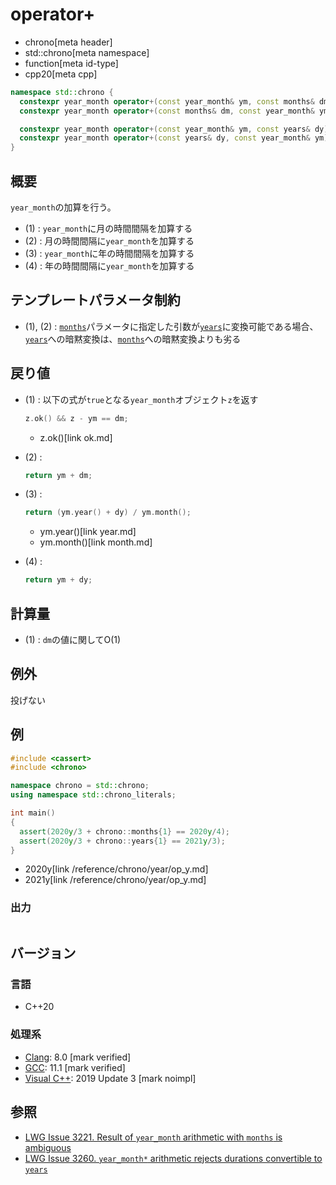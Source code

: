 # operator+
* chrono[meta header]
* std::chrono[meta namespace]
* function[meta id-type]
* cpp20[meta cpp]

```cpp
namespace std::chrono {
  constexpr year_month operator+(const year_month& ym, const months& dm) noexcept; // (1) C++20
  constexpr year_month operator+(const months& dm, const year_month& ym) noexcept; // (2) C++20

  constexpr year_month operator+(const year_month& ym, const years& dy) noexcept;  // (3) C++20
  constexpr year_month operator+(const years& dy, const year_month& ym) noexcept;  // (4) C++20
}
```

## 概要
`year_month`の加算を行う。

- (1) : `year_month`に月の時間間隔を加算する
- (2) : 月の時間間隔に`year_month`を加算する
- (3) : `year_month`に年の時間間隔を加算する
- (4) : 年の時間間隔に`year_month`を加算する


## テンプレートパラメータ制約
- (1), (2) : [`months`](/reference/chrono/duration_aliases.md)パラメータに指定した引数が[`years`](/reference/chrono/duration_aliases.md)に変換可能である場合、[`years`](/reference/chrono/duration_aliases.md)への暗黙変換は、[`months`](/reference/chrono/duration_aliases.md)への暗黙変換よりも劣る


## 戻り値
- (1) : 以下の式が`true`となる`year_month`オブジェクト`z`を返す
    ```cpp
    z.ok() && z - ym == dm;
    ```
    * z.ok()[link ok.md]


- (2) :
    ```cpp
    return ym + dm;
    ```

- (3) :
    ```cpp
    return (ym.year() + dy) / ym.month();
    ```
    * ym.year()[link year.md]
    * ym.month()[link month.md]

- (4) :
    ```cpp
    return ym + dy;
    ```


## 計算量
- (1) : `dm`の値に関してO(1)


## 例外
投げない


## 例
```cpp example
#include <cassert>
#include <chrono>

namespace chrono = std::chrono;
using namespace std::chrono_literals;

int main()
{
  assert(2020y/3 + chrono::months{1} == 2020y/4);
  assert(2020y/3 + chrono::years{1} == 2021y/3);
}
```
* 2020y[link /reference/chrono/year/op_y.md]
* 2021y[link /reference/chrono/year/op_y.md]

### 出力
```
```

## バージョン
### 言語
- C++20

### 処理系
- [Clang](/implementation.md#clang): 8.0 [mark verified]
- [GCC](/implementation.md#gcc): 11.1 [mark verified]
- [Visual C++](/implementation.md#visual_cpp): 2019 Update 3 [mark noimpl]


## 参照
- [LWG Issue 3221. Result of `year_month` arithmetic with `months` is ambiguous](https://wg21.cmeerw.net/lwg/issue3221)
- [LWG Issue 3260. `year_month*` arithmetic rejects durations convertible to `years`](http://www.open-std.org/jtc1/sc22/wg21/docs/papers/2020/p2117r0.html#3260)
